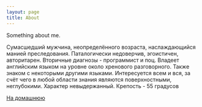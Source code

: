 ```yaml
---
layout: page
title: About
---
```


Something about me.

Сумасшедший мужчина, неопределённого возраста, наслаждающийся манией преследования. Паталогически недоверчив, эгоистичен, авторитарен. Вторичные диагнозы - программист и поц. Владеет английским языком на уровне около хренового разговорного. Также знаком с некоторыми другими языками. Интересуется всем и вся, за счёт чего в любой области знания являются поверхностными, неглубокими. Характер невыдержанный. Крепость - 55 градусов


<a href="https://kern3lp4n1c.github.io/homepage/">На домашнюю</a>
